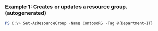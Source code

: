 ### Example 1: Creates or updates a resource group. (autogenerated)
```powershell
PS C:\> Set-AzResourceGroup -Name ContosoRG -Tag @{Department=IT}
```

